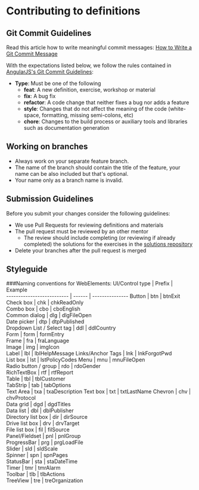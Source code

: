 # Contributing to definitions

## Git Commit Guidelines

Read this article how to write meaningful commit messages:
[How to Write a Git Commit Message](https://chris.beams.io/posts/git-commit/)

With the expectations listed below, we follow the rules contained in
[AngularJS's Git Commit Guidelines](https://github.com/angular/angular.js/blob/master/CONTRIBUTING.md#-git-commit-guidelines):

 -  **Type**: Must be one of the following
     -  **feat**: A new definition, exercise, workshop or material
     -  **fix**: A bug fix
     -  **refactor**: A code change that neither fixes a bug nor adds a feature
     -  **style**: Changes that do not affect the meaning of the code (white-space, formatting, missing semi-colons, etc)
     -  **chore**: Changes to the build process or auxiliary tools and libraries such as documentation generation

## Working on branches
-  Always work on your separate feature branch. 
-  The name of the branch should contain the title of the feature, your name can be also included but that's optional. 
-  Your name only as a branch name is invalid.

## Submission Guidelines

Before you submit your changes consider the following guidelines:
 -  We use Pull Requests for reviewing definitions and materials
 -  The pull request must be reviewed by an other mentor
     -  The review should include completing (or reviewing if already completed) the solutions for the exercises in the [solutions repository](https://github.com/green-fox-academy/solutions)
 -  Delete your branches after the pull request is merged


## Styleguide

###Naming conventions for WebElements:
     UI/Control type       | Prefix  |     Example    
-------------------------- | ------  | --------------- 
Button                     | btn     | btnExit        
Check box                  | chk     | chkReadOnly    
Combo box                  | cbo     | cboEnglish     
Common dialog              | dlg     | dlgFileOpen    
Date picker                | dtp     | dtpPublished   
Dropdown List / Select tag | ddl     | ddlCountry     
Form                       | form    | formEntry       
Frame                      | fra     | fraLanguage    
Image                      | img     | imgIcon        
Label                      | lbl     | lblHelpMessage 
Links/Anchor Tags          | lnk     | lnkForgotPwd   
List box                   | lst     | lstPolicyCodes 
Menu                       | mnu     | mnuFileOpen    
Radio button / group       | rdo     | rdoGender      
RichTextBox                | rtf     | rtfReport      
Table                      | tbl     | tblCustomer    
TabStrip                   | tab     | tabOptions     
Text Area                  | txa     | txaDescription 
Text box                   | txt     | txtLastName
Chevron                    | chv     | chvProtocol    
Data grid                  | dgd     | dgdTitles      
Data list                  | dbl     | dblPublisher   
Directory list box         | dir     | dirSource      
Drive list box             | drv     | drvTarget      
File list box              | fil     | filSource      
Panel/Fieldset             | pnl     | pnlGroup       
ProgressBar                | prg     | prgLoadFile    
Slider                     | sld     | sldScale       
Spinner                    | spn     | spnPages       
StatusBar                  | sta     | staDateTime    
Timer                      | tmr     | tmrAlarm       
Toolbar                    | tlb     | tlbActions      
TreeView                   | tre     | treOrganization
